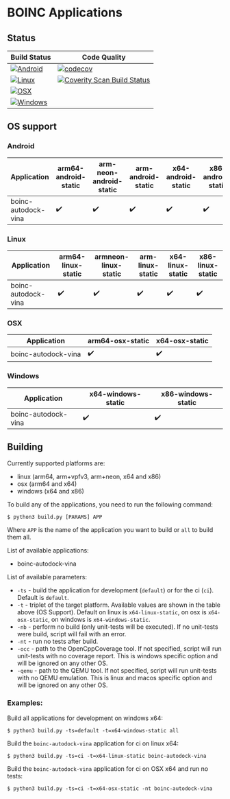 # BOINC Applications

## Status

| Build Status | Code Quality |
| --- | --- |
| [![Android](https://github.com/BOINC/boinc-apps/actions/workflows/android.yml/badge.svg?branch=master)](https://github.com/BOINC/boinc-apps/actions/workflows/android.yml) | [![codecov](https://codecov.io/gh/BOINC/boinc-apps/branch/master/graph/badge.svg?token=RZ5J0e24Ye)](https://codecov.io/gh/BOINC/boinc-apps) |
| [![Linux](https://github.com/BOINC/boinc-apps/actions/workflows/linux.yml/badge.svg?branch=master)](https://github.com/BOINC/boinc-apps/actions/workflows/linux.yml) | [![Coverity Scan Build Status](https://scan.coverity.com/projects/24043/badge.svg)](https://scan.coverity.com/projects/boinc-boinc-apps) |
| [![OSX](https://github.com/BOINC/boinc-apps/actions/workflows/osx.yml/badge.svg?branch=master)](https://github.com/BOINC/boinc-apps/actions/workflows/osx.yml) |  |
| [![Windows](https://github.com/BOINC/boinc-apps/actions/workflows/windows.yml/badge.svg?branch=master)](https://github.com/BOINC/boinc-apps/actions/workflows/windows.yml) | |

## OS support

### Android

| Application | arm64-android-static | arm-neon-android-static | arm-android-static | x64-android-static | x86-android-static |
| --- | --- | --- | --- | --- | --- |
| boinc-autodock-vina | :heavy_check_mark: | :heavy_check_mark: | :heavy_check_mark: | :heavy_check_mark: | :heavy_check_mark: |
### Linux

| Application | arm64-linux-static | armneon-linux-static | arm-linux-static | x64-linux-static | x86-linux-static |
| --- | --- | --- | --- | --- | --- |
| boinc-autodock-vina | :heavy_check_mark: | :heavy_check_mark: | :heavy_check_mark: | :heavy_check_mark: | :heavy_check_mark: |

### OSX

| Application | arm64-osx-static | x64-osx-static |
| --- | --- | --- |
| boinc-autodock-vina | :heavy_check_mark: | :heavy_check_mark: |

### Windows

| Application | x64-windows-static | x86-windows-static |
| --- | --- | --- |
| boinc-autodock-vina | :heavy_check_mark: | :heavy_check_mark: |

## Building

Currently supported platforms are:
- linux (arm64, arm+vpfv3, arm+neon, x64 and x86)
- osx (arm64 and x64)
- windows (x64 and x86)

To build any of the applications, you need to run the following command:
```
$ python3 build.py [PARAMS] APP
```
Where `APP` is the name of the application you want to build or `all` to build them all.

List of available applications:
- boinc-autodock-vina

List of available parameters:
- `-ts` - build the application for development (`default`) or for the ci (`ci`). Default is `default`.
- `-t` - triplet of the target platform. Available values are shown in the table above (OS Support). Default on linux is `x64-linux-static`, on osx is `x64-osx-static`, on windows is `x64-windows-static`.
- `-nb` - perform no build (only unit-tests will be executed). If no unit-tests were build, script will fail with an error.
- `-nt` - run no tests after build.
- `-occ` - path to the OpenCppCoverage tool. If not specified, script will run unit-tests with no coverage report. This is windows specific option and will be ignored on any other OS.
- `-qemu` - path to the QEMU tool. If not specified, script will run unit-tests with no QEMU emulation. This is linux and macos specific option and will be ignored on any other OS.

### Examples:

Build all applications for development on windows x64:
```
$ python3 build.py -ts=default -t=x64-windows-static all
```
Build the `boinc-autodock-vina` application for ci on linux x64:
```
$ python3 build.py -ts=ci -t=x64-linux-static boinc-autodock-vina
```
Build the `boinc-autodock-vina` application for ci on OSX x64 and run no tests:
```
$ python3 build.py -ts=ci -t=x64-osx-static -nt boinc-autodock-vina
```
